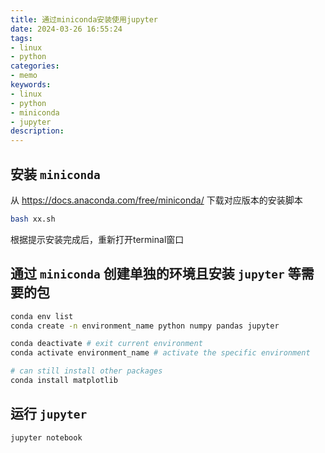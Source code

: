 ```yaml
---
title: 通过miniconda安装使用jupyter
date: 2024-03-26 16:55:24
tags:
- linux
- python
categories:
- memo
keywords:
- linux
- python
- miniconda
- jupyter
description:
---
```


## 安装 `miniconda`

从 https://docs.anaconda.com/free/miniconda/ 下载对应版本的安装脚本

```bash
bash xx.sh
```

根据提示安装完成后，重新打开terminal窗口

## 通过 `miniconda` 创建单独的环境且安装 `jupyter` 等需要的包

```bash
conda env list
conda create -n environment_name python numpy pandas jupyter
```

```bash
conda deactivate # exit current environment
conda activate environment_name # activate the specific environment

# can still install other packages
conda install matplotlib
```

## 运行 `jupyter`

```bash
jupyter notebook
```
